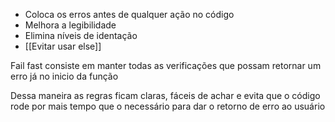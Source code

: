 - Coloca os erros antes de qualquer ação no código
- Melhora a legibilidade
- Elimina níveis de identação 
- [[Evitar usar else]]


Fail fast consiste em manter todas as verificações que possam retornar um erro já no inicio da função

Dessa maneira as regras ficam claras, fáceis de achar e evita que o código rode por mais tempo que o necessário para dar o retorno de erro ao usuário